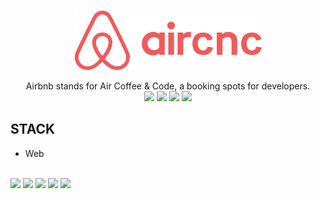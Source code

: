 <p align="center"> 
    <img src="frontend/src/assets/logo@2x.png">
</p>

<p align="center">
Airbnb stands for Air Coffee &amp; Code, a booking spots for developers.

<br>

<img src="https://img.shields.io/github/stars/marcelogaldino/aircnc"/>
<img src="https://img.shields.io/github/forks/marcelogaldino/aircnc"/>
<img src="https://img.shields.io/github/issues/marcelogaldino/aircnc"/>
<img src="https://img.shields.io/github/license/marcelogaldino/aircnc"/>

## STACK

- Web
<br>
    <img src="https://img.shields.io/badge/React-^16.10.2-blue"/> 
    <img src="https://img.shields.io/badge/Axios-^0.19.0-blue"/> 
    <img src="https://img.shields.io/badge/ReactDOM-^16.10.2-blue"/> 
    <img src="https://img.shields.io/badge/ReactRouterDOM-^5.1.2-blue"/> 
    <img src="https://img.shields.io/badge/ReactScripts-3.2.0-blue"/> 